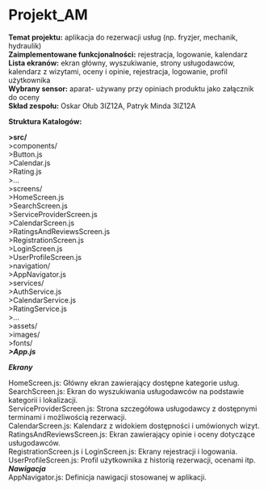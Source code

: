 # Projekt_AM

**Temat projektu:** aplikacja do rezerwacji usług (np. fryzjer, mechanik, hydraulik)<br>
**Zaimplementowane funkcjonalności:** rejestracja, logowanie, kalendarz<br>
**Lista ekranów:** ekran główny, wyszukiwanie, strony usługodawców, kalendarz z wizytami, oceny i opinie, rejestracja, logowanie, profil użytkownika<br>
**Wybrany sensor:** aparat- używany przy opiniach produktu jako załącznik do oceny<br>
**Skład zespołu:** Oskar Ołub 3IZ12A, Patryk Minda 3IZ12A

**Struktura Katalogów:**

**>src/**<br>
    >components/<br>
        >Button.js<br>
        >Calendar.js<br>
        >Rating.js<br>
        >...<br>
    >screens/<br>
      >HomeScreen.js<br>
      >SearchScreen.js<br>
      >ServiceProviderScreen.js<br>
      >CalendarScreen.js<br>
      >RatingsAndReviewsScreen.js<br>
      >RegistrationScreen.js<br>
      >LoginScreen.js<br>
      >UserProfileScreen.js<br>
    >navigation/<br>
      >AppNavigator.js<br>
    >services/<br>
      >AuthService.js<br>
      >CalendarService.js<br>
      >RatingService.js<br>
      >...<br>
    >assets/<br>
      >images/<br>
      >fonts/<br>
***>App.js***<br>

***Ekrany***

HomeScreen.js: Główny ekran zawierający dostępne kategorie usług.<br>
SearchScreen.js: Ekran do wyszukiwania usługodawców na podstawie kategorii i lokalizacji.<br>
ServiceProviderScreen.js: Strona szczegółowa usługodawcy z dostępnymi terminami i możliwością rezerwacji.<br>
CalendarScreen.js: Kalendarz z widokiem dostępności i umówionych wizyt.<br>
RatingsAndReviewsScreen.js: Ekran zawierający opinie i oceny dotyczące usługodawców.<br>
RegistrationScreen.js i LoginScreen.js: Ekrany rejestracji i logowania.<br>
UserProfileScreen.js: Profil użytkownika z historią rezerwacji, ocenami itp.<br>
***Nawigacja***<br>
AppNavigator.js: Definicja nawigacji stosowanej w aplikacji.<br>
